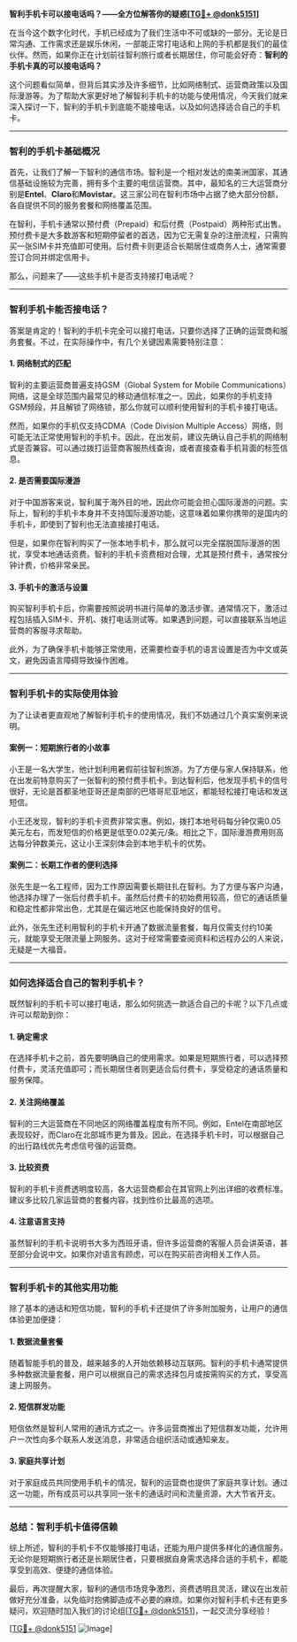 **智利手机卡可以接电话吗？——全方位解答你的疑惑[[TG💪+ @donk5151](https://t.me/s/donk5151)]**

在当今这个数字化时代，手机已经成为了我们生活中不可或缺的一部分。无论是日常沟通、工作需求还是娱乐休闲，一部能正常打电话和上网的手机都是我们的最佳伙伴。然而，如果你正在计划前往智利旅行或者长期居住，你可能会好奇：**智利的手机卡真的可以接电话吗？**  

这个问题看似简单，但背后其实涉及许多细节，比如网络制式、运营商政策以及国际漫游等。为了帮助大家更好地了解智利手机卡的功能与使用情况，今天我们就来深入探讨一下，智利的手机卡到底能不能接电话，以及如何选择适合自己的手机卡。

---

### **智利的手机卡基础概况**

首先，让我们了解一下智利的通信市场。智利是一个相对发达的南美洲国家，其通信基础设施较为完善，拥有多个主要的电信运营商。其中，最知名的三大运营商分别是**Entel**、**Claro**和**Movistar**。这三家公司在智利市场中占据了绝大部分份额，各自提供不同的服务套餐和网络覆盖范围。

在智利，手机卡通常以预付费（Prepaid）和后付费（Postpaid）两种形式出售。预付费卡是大多数游客和短期停留者的首选，因为它无需复杂的注册流程，只需购买一张SIM卡并充值即可使用。后付费卡则更适合长期居住或商务人士，通常需要签订合同并绑定信用卡。

那么，问题来了——这些手机卡是否支持接打电话呢？

---

### **智利手机卡能否接电话？**

答案是肯定的！智利的手机卡完全可以接打电话，只要你选择了正确的运营商和服务套餐。不过，在实际操作中，有几个关键因素需要特别注意：

#### **1. 网络制式的匹配**
智利的主要运营商普遍支持GSM（Global System for Mobile Communications）网络，这是全球范围内最常见的移动通信标准之一。因此，如果你的手机支持GSM频段，并且解锁了网络锁，那么你就可以顺利使用智利的手机卡接打电话。

然而，如果你的手机仅支持CDMA（Code Division Multiple Access）网络，则可能无法正常使用智利的手机卡。因此，在出发前，建议先确认自己手机的网络制式是否兼容。可以通过拨打运营商客服热线查询，或者直接查看手机背面的标签信息。

#### **2. 是否需要国际漫游**
对于中国游客来说，智利属于海外目的地，因此你可能会担心国际漫游的问题。实际上，智利的手机卡本身并不支持国际漫游功能，这意味着如果你携带的是国内的手机卡，即使到了智利也无法直接接打电话。

但是，如果你在智利购买了一张本地手机卡，那么就可以完全摆脱国际漫游的困扰，享受本地通话资费。智利的手机卡资费相对合理，尤其是预付费卡，通常按分钟计费，价格非常亲民。

#### **3. 手机卡的激活与设置**
购买智利手机卡后，你需要按照说明书进行简单的激活步骤。通常情况下，激活过程包括插入SIM卡、开机、拨打电话测试等。如果遇到问题，可以直接联系当地运营商的客服寻求帮助。

此外，为了确保手机卡能够正常使用，还需要检查手机的语言设置是否为中文或英文，避免因语言障碍导致操作困难。

---

### **智利手机卡的实际使用体验**

为了让读者更直观地了解智利手机卡的使用情况，我们不妨通过几个真实案例来说明。

#### **案例一：短期旅行者的小故事**
小王是一名大学生，他计划利用暑假前往智利旅游。为了方便与家人保持联系，他在出发前特意购买了一张智利的预付费手机卡。到达智利后，他发现手机卡的信号很好，无论是首都圣地亚哥还是南部的巴塔哥尼亚地区，都能轻松接打电话和发送短信。

小王还发现，智利的手机卡资费非常实惠。例如，拨打本地号码每分钟仅需0.05美元左右，而发短信的价格更是低至0.02美元/条。相比之下，国际漫游费用则高达每分钟数美元，这让小王深刻体会到本地手机卡的优势。

#### **案例二：长期工作者的便利选择**
张先生是一名工程师，因为工作原因需要长期驻扎在智利。为了方便与客户沟通，他选择办理了一张后付费手机卡。虽然后付费卡的初始费用较高，但它的通话质量和稳定性都非常出色，尤其是在偏远地区也能保持良好的信号。

此外，张先生还利用智利的手机卡开通了数据流量套餐，每月仅需支付约10美元，就能享受无限流量上网服务。这对于经常需要查阅资料和远程办公的人来说，无疑是一大福音。

---

### **如何选择适合自己的智利手机卡？**

既然智利的手机卡可以接打电话，那么如何挑选一款适合自己的卡呢？以下几点或许可以帮助到你：

#### **1. 确定需求**
在选择手机卡之前，首先要明确自己的使用需求。如果是短期旅行者，可以选择预付费卡，灵活充值即可；而长期居住者则更适合后付费卡，享受稳定的通话质量和服务保障。

#### **2. 关注网络覆盖**
智利的三大运营商在不同地区的网络覆盖程度有所不同。例如，Entel在南部地区表现较好，而Claro在北部城市更为普及。因此，在选择手机卡时，可以根据自己的出行路线优先考虑信号强的运营商。

#### **3. 比较资费**
智利的手机卡资费透明度较高，各大运营商都会在其官网上列出详细的收费标准。建议多比较几家运营商的套餐内容，找到性价比最高的选项。

#### **4. 注意语言支持**
虽然智利的手机卡说明书大多为西班牙语，但许多运营商的客服人员会讲英语，甚至部分会说中文。如果你对语言有顾虑，可以在购买前咨询相关工作人员。

---

### **智利手机卡的其他实用功能**

除了基本的通话和短信功能，智利的手机卡还提供了许多附加服务，让用户的通信体验更加便捷：

#### **1. 数据流量套餐**
随着智能手机的普及，越来越多的人开始依赖移动互联网。智利的手机卡通常提供多种数据流量套餐，用户可以根据自己的需求选择包月或按需购买的方式，享受高速上网服务。

#### **2. 短信群发功能**
短信依然是智利人常用的通讯方式之一。许多运营商推出了短信群发功能，允许用户一次性向多个联系人发送消息，非常适合组织活动或通知亲友。

#### **3. 家庭共享计划**
对于家庭成员共同使用手机卡的情况，智利的运营商也提供了家庭共享计划。通过这一功能，所有成员可以共享同一张卡的通话时间和流量资源，大大节省开支。

---

### **总结：智利手机卡值得信赖**

综上所述，智利的手机卡不仅能够接打电话，还能为用户提供多样化的通信服务。无论你是短期旅行者还是长期居住者，只要根据自身需求选择合适的手机卡，都能享受到高效、便捷的通信体验。

最后，再次提醒大家，智利的通信市场竞争激烈，资费透明且灵活，建议在出发前做好充分准备，以免临时抱佛脚造成不必要的麻烦。如果你对智利手机卡还有更多疑问，欢迎随时加入我们的讨论组[[TG💪+ @donk5151](https://t.me/s/donk5151)]，一起交流分享经验！

[[TG💪+ @donk5151](https://t.me/s/donk5151) ![Image](https://i.postimg.cc/rwNCRYN7/Snipaste-2025-04-30-17-27-05.png)]